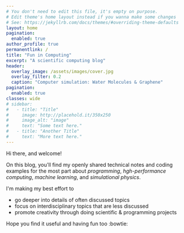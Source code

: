 ```yaml
---
# You don't need to edit this file, it's empty on purpose.
# Edit theme's home layout instead if you wanna make some changes
# See: https://jekyllrb.com/docs/themes/#overriding-theme-defaults
layout: home
pagination:
  enabled: true
author_profile: true
permanentlink: /
title: "Fun in Computing"
excerpt: "A scientific computing blog"
header:
  overlay_image: /assets/images/cover.jpg
  overlay_filter: 0.2 
  caption: "Computer simulation: Water Molecules & Graphene"
pagination:
  enabled: true
classes: wide
# sidebar:
#   - title: "Title"
#     image: http://placehold.it/350x250
#     image_alt: "image"
#     text: "Some text here."
#   - title: "Another Title"
#     text: "More text here."
---
```


Hi there, and welcome!

<!-- My name is Hossein Ghorbanfekr.  -->
On this blog, you'll find my openly shared technical notes and coding examples for the most part about _programming_, _hgh-performance computing_, _machine learning_, and _simulational physics_.

<!-- Why does this blog matters? -->
I'm making my best effort to
- go deeper into details of often discussed topics
- focus on interdisciplinary topics that are less discussed
- promote creativity through doing scientific & programming projects 


Hope you find it useful and having fun too :bowtie: 


